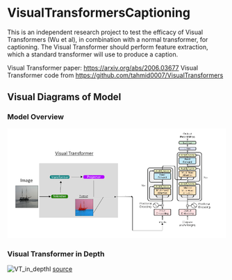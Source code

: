 # VisualTransformersCaptioning
This is an independent research project to test the efficacy of Visual Transformers (Wu et al), in combination with a normal transformer, for captioning. The Visual Transformer should perform feature extraction, which a standard transformer will use to produce a caption.

Visual Transformer paper: https://arxiv.org/abs/2006.03677
Visual Transformer code from https://github.com/tahmid0007/VisualTransformers

## Visual Diagrams of Model
### Model Overview
![image_of_model](./model_diagram.png)

### Visual Transformer in Depth 
![VT_in_depthl](https://github.com/tahmid0007/VisualTransformers/blob/main/Overview.png)
[source](https://github.com/tahmid0007/VisualTransformers)
